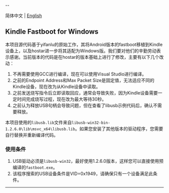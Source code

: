 --

简体中文 | [English](./README_en.md)

## Kindle Fastboot for Windows

本项目源代码基于yifanlu的原始工作，其将Android版本的fastboot移植到Kindle设备上，以及hostar进一步将其适配为Windows版。我们要对他们的辛勤劳动表示感谢。当前版本的代码是在hostar的版本基础上进行了修改，主要有以下几个改动：

1. 不再需要使用GCC进行编译，现在可以使用Visual Studio进行编译。
2. 之前的Endpoint Address和Max Packet Size是固定值，无法适应不同的Kindle设备，现在改为从Kindle设备中读取。
3. 之前发送烧写指令后立即读取回应，通常会导致失败，因为Kindle设备需要一定时间完成烧写过程，现在改为最大等待30秒。
4. 之前认为释放USB句柄会导致问题，但在查看了libusb示例代码后，确认不需要释放。

本项目使用的`libusb.lib`文件来自`libusb-win32-bin-1.2.6.0\lib\msvc_x64\libusb.lib`。如果您安装了其他版本的驱动程序，您需要自行替换并重新编译代码。

### 使用条件

1. USB驱动必须是`libusb-win32`，最好使用1.2.6.0版本，这样您可以直接使用预编译的`fastboot.exe`。
2. 该程序搜索的USB设备条件是VID=0x1949，请确保只有一个设备满足此条件。

---
